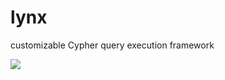 # lynx
customizable Cypher query execution framework

<img src="https://github.com/bluejoe2008/lynx/blob/master/lynx.png?raw=true">
